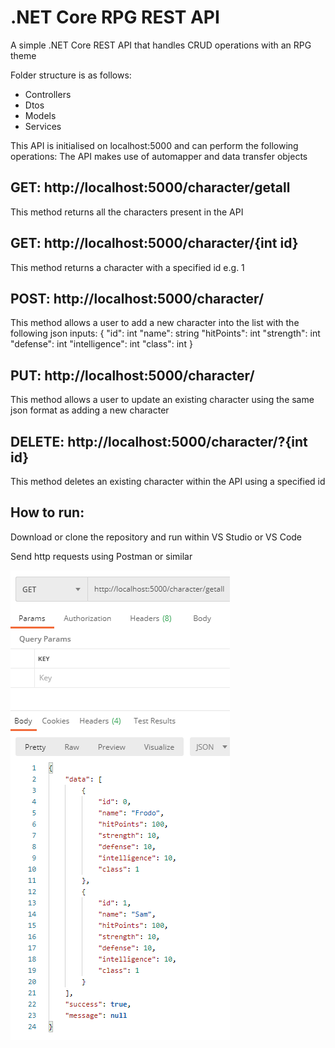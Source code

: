 # .NET Core RPG REST API 
A simple .NET Core REST API that handles CRUD operations with an RPG theme

Folder structure is as follows:
* Controllers
* Dtos
* Models
* Services

This API is initialised on localhost:5000 and can perform the following operations: 
The API makes use of automapper and data transfer objects 

## GET: http://localhost:5000/character/getall
This method returns all the characters present in the API

## GET: http://localhost:5000/character/{int id}
This method returns a character with a specified id e.g. 1

## POST: http://localhost:5000/character/
This method allows a user to add a new character into the list with the following json inputs:
            {
              "id": int
              "name": string
              "hitPoints": int
              "strength": int
              "defense": int
              "intelligence": int
              "class": int
             }
             
## PUT: http://localhost:5000/character/
This method allows a user to update an existing character using the same json format as adding a new character

## DELETE: http://localhost:5000/character/?{int id}
This method deletes an existing character within the API using a specified id 

## How to run:
Download or clone the repository and run within VS Studio or VS Code

Send http requests using Postman or similar

![Image of API](IMG.png)

